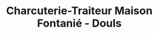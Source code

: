 ---
title: "Charcuterie-Traiteur Maison Fontanié - Douls"
url: /rodez/charcuterie-traiteur-maison-fontanie-douls/
shop: Metzgerei
---
